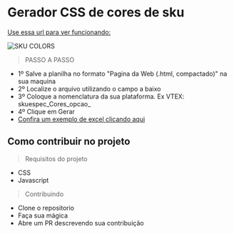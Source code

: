 # Gerador CSS de cores de sku

[Use essa url para ver funcionando:](http://henriquemelanda.com.br/sku-color/)

![SKU COLORS](http://henriquemelanda.com.br/sku-color/images/sku-color.jpg)

> PASSO A PASSO

* 1º Salve a planilha no formato "Pagina da Web (.html, compactado)" na sua maquina
* 2º Localize o arquivo utilizando o campo a baixo
* 3º Coloque a nomenclatura da sua plataforma. Ex VTEX: skuespec_Cores_opcao_
* 4º Clique em Gerar
* [Confira um exemplo de excel clicando aqui](http://henriquemelanda.com.br/html-excel/index.html)

## Como contribuir no projeto

> Requisitos do projeto

* CSS
* Javascript

> Contribuindo

* Clone o repositorio
* Faça sua mágica
* Abre um PR descrevendo sua contribuição
